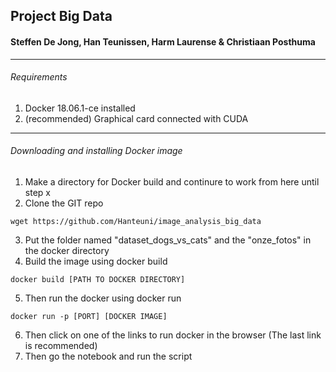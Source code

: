 ## Project Big Data 
#### Steffen De Jong, Han Teunissen, Harm Laurense & Christiaan Posthuma

---

###### Requirements
1. Docker 18.06.1-ce installed 
2. (recommended) Graphical card connected with CUDA
---

###### Downloading and installing Docker image
1. Make a directory for Docker build and continure to work from here until step x
2. Clone the GIT repo
```
wget https://github.com/Hanteuni/image_analysis_big_data
```
3. Put the folder named "dataset_dogs_vs_cats" and the "onze_fotos" in the docker directory
4. Build the image using docker build
```
docker build [PATH TO DOCKER DIRECTORY]
```
5. Then run the docker using docker run
```
docker run -p [PORT] [DOCKER IMAGE]
```
6. Then click on one of the links to run docker in the browser (The last link is recommended)
7. Then go the notebook and run the script
